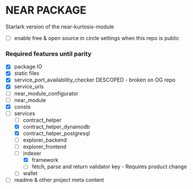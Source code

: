 NEAR PACKAGE
===========================
Starlark version of the near-kurtosis-module

- [ ] enable free & open source in circle settings when this repo is public


### Required features until parity

- [x] package IO
- [x] static files
- [x] service_port_availability_checker DESCOPED - broken on OG repo
- [x] service_urls
- [ ] near_module_configurator
- [ ] near_module
- [x] consts
- [ ] services
	- [ ] contract_helper
	- [x] contract_helper_dynamodb
	- [x] contract_helper_postgresql
	- [ ] explorer_backend
	- [ ] explorer_frontend
	- [ ] indexer
		- [x] framework
		- [ ] fetch, parse and return validator key - Requires product change
	- [ ] wallet
- [ ] readme & other project meta content